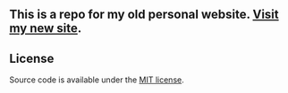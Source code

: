 ## This is a repo for my old personal website. [Visit my new site](https://www.francescoimola.com/).

## License
Source code is available under the [MIT license](LICENSE).


